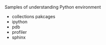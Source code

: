Samples of understanding Python environment

* collections pakcages
* ipython
* pdb
* profiler
* sphinx

